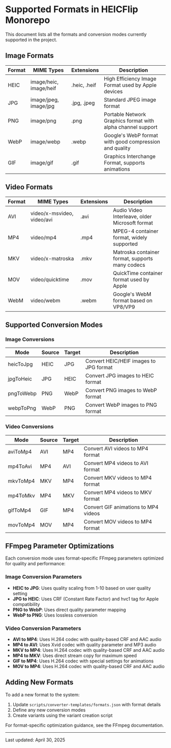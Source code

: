 # Supported Formats in HEICFlip Monorepo

This document lists all the formats and conversion modes currently supported in the project.

## Image Formats

| Format | MIME Types | Extensions | Description |
|--------|------------|------------|-------------|
| HEIC | image/heic, image/heif | .heic, .heif | High Efficiency Image Format used by Apple devices |
| JPG | image/jpeg, image/jpg | .jpg, .jpeg | Standard JPEG image format |
| PNG | image/png | .png | Portable Network Graphics format with alpha channel support |
| WebP | image/webp | .webp | Google's WebP format with good compression and quality |
| GIF | image/gif | .gif | Graphics Interchange Format, supports animations |

## Video Formats

| Format | MIME Types | Extensions | Description |
|--------|------------|------------|-------------|
| AVI | video/x-msvideo, video/avi | .avi | Audio Video Interleave, older Microsoft format |
| MP4 | video/mp4 | .mp4 | MPEG-4 container format, widely supported |
| MKV | video/x-matroska | .mkv | Matroska container format, supports many codecs |
| MOV | video/quicktime | .mov | QuickTime container format used by Apple |
| WebM | video/webm | .webm | Google's WebM format based on VP8/VP9 |

## Supported Conversion Modes

### Image Conversions

| Mode | Source | Target | Description |
|------|--------|--------|-------------|
| heicToJpg | HEIC | JPG | Convert HEIC/HEIF images to JPG format |
| jpgToHeic | JPG | HEIC | Convert JPG images to HEIC format |
| pngToWebp | PNG | WebP | Convert PNG images to WebP format |
| webpToPng | WebP | PNG | Convert WebP images to PNG format |

### Video Conversions

| Mode | Source | Target | Description |
|------|--------|--------|-------------|
| aviToMp4 | AVI | MP4 | Convert AVI videos to MP4 format |
| mp4ToAvi | MP4 | AVI | Convert MP4 videos to AVI format |
| mkvToMp4 | MKV | MP4 | Convert MKV videos to MP4 format |
| mp4ToMkv | MP4 | MKV | Convert MP4 videos to MKV format |
| gifToMp4 | GIF | MP4 | Convert GIF animations to MP4 videos |
| movToMp4 | MOV | MP4 | Convert MOV videos to MP4 format |

## FFmpeg Parameter Optimizations

Each conversion mode uses format-specific FFmpeg parameters optimized for quality and performance:

### Image Conversion Parameters

- **HEIC to JPG**: Uses quality scaling from 1-10 based on user quality setting
- **JPG to HEIC**: Uses CRF (Constant Rate Factor) and hvc1 tag for Apple compatibility
- **PNG to WebP**: Uses direct quality parameter mapping
- **WebP to PNG**: Uses lossless conversion

### Video Conversion Parameters

- **AVI to MP4**: Uses H.264 codec with quality-based CRF and AAC audio
- **MP4 to AVI**: Uses Xvid codec with quality parameter and MP3 audio
- **MKV to MP4**: Uses H.264 codec with quality-based CRF and AAC audio
- **MP4 to MKV**: Uses direct stream copy for maximum speed
- **GIF to MP4**: Uses H.264 codec with special settings for animations
- **MOV to MP4**: Uses H.264 codec with quality-based CRF and AAC audio

## Adding New Formats

To add a new format to the system:

1. Update `scripts/converter-templates/formats.json` with format details
2. Define any new conversion modes
3. Create variants using the variant creation script

For format-specific optimization guidance, see the FFmpeg documentation.

---

Last updated: April 30, 2025